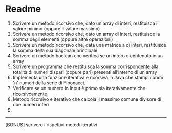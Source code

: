 # Readme

1) Scrivere un metodo ricorsivo che, dato un array di interi, restituisca il valore minimo (oppure il valore massimo)
2) Scrivere un metodo ricorsivo che, dato un array di interi, restituisce la somma degli elementi (oppure altre operazioni)
3) Scrivere un metodo ricorsivo che, data una matrice a di interi, restituisce la somma della sua diagonale principale
4) Scrivere un metodo boolean che verifica se un intero è contenuto in un array
5) Scrivere un programma che restituisca la somma corrispondente alla totalità di numeri dispari (oppure pari) 
presenti all’interno di un array
6) Implementa una funzione iterativa e ricorsiva in Java che stampi i primi 'n' numeri della serie di Fibonacci.
7) Verificare se un numero in input è primo sia iterativamente che ricorsivcamente
8) Metodo ricorsivo e iterativo che calcola il massimo comune divisore di due numeri interi
9) 
--------------------------------------------------------------------------------------------------------------------------------------
[BONUS] scrivere i rispettivi metodi iterativi

